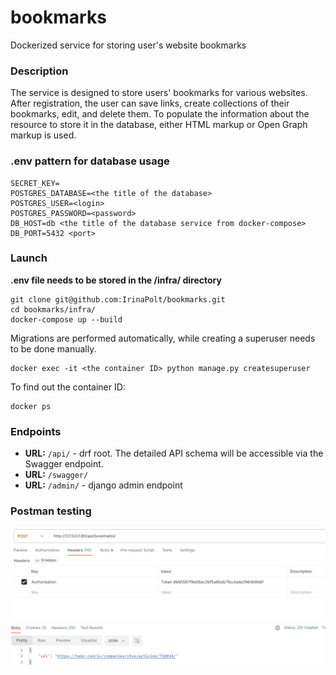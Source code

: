 # bookmarks
Dockerized service for storing user's website bookmarks

### Description

The service is designed to store users' bookmarks for various websites. After registration, the user can save links, create collections of their bookmarks, edit, and delete them. To populate the information about the resource to store it in the database, either HTML markup or Open Graph markup is used.

### .env pattern for database usage

```
SECRET_KEY=
POSTGRES_DATABASE=<the title of the database>
POSTGRES_USER=<login>
POSTGRES_PASSWORD=<password>
DB_HOST=db <the title of the database service from docker-compose>
DB_PORT=5432 <port>
```
### Launch

**.env file needs to be stored in the /infra/ directory**

```
git clone git@github.com:IrinaPolt/bookmarks.git
cd bookmarks/infra/
docker-compose up --build
```

Migrations are performed automatically, while creating a superuser needs to be done manually.

```
docker exec -it <the container ID> python manage.py createsuperuser

```
To find out the container ID:

```
docker ps
```

### Endpoints

- **URL:** `/api/` - drf root. The detailed API schema will be accessible via the Swagger endpoint.
- **URL:** `/swagger/`
- **URL:** `/admin/` - django admin endpoint

### Postman testing

![Example](https://github.com/IrinaPolt/bookmarks/blob/main/infra/image.png)
